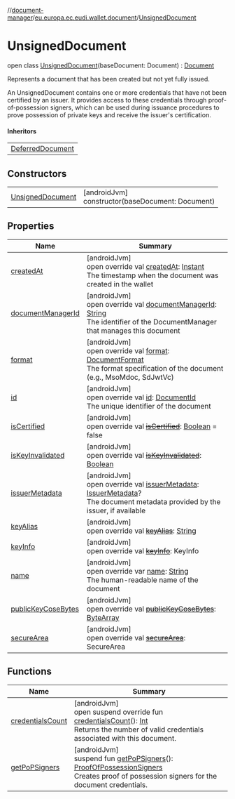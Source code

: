 //[document-manager](../../../index.md)/[eu.europa.ec.eudi.wallet.document](../index.md)/[UnsignedDocument](index.md)

# UnsignedDocument

open class [UnsignedDocument](index.md)(baseDocument: Document) : [Document](../-document/index.md)

Represents a document that has been created but not yet fully issued.

An UnsignedDocument contains one or more credentials that have not been certified by an issuer. It provides access to these credentials through proof-of-possession signers, which can be used during issuance procedures to prove possession of private keys and receive the issuer's certification.

#### Inheritors

| |
|---|
| [DeferredDocument](../-deferred-document/index.md) |

## Constructors

| | |
|---|---|
| [UnsignedDocument](-unsigned-document.md) | [androidJvm]<br>constructor(baseDocument: Document) |

## Properties

| Name | Summary |
|---|---|
| [createdAt](created-at.md) | [androidJvm]<br>open override val [createdAt](created-at.md): [Instant](https://developer.android.com/reference/kotlin/java/time/Instant.html)<br>The timestamp when the document was created in the wallet |
| [documentManagerId](document-manager-id.md) | [androidJvm]<br>open override val [documentManagerId](document-manager-id.md): [String](https://kotlinlang.org/api/latest/jvm/stdlib/kotlin-stdlib/kotlin/-string/index.html)<br>The identifier of the DocumentManager that manages this document |
| [format](format.md) | [androidJvm]<br>open override val [format](format.md): [DocumentFormat](../../eu.europa.ec.eudi.wallet.document.format/-document-format/index.md)<br>The format specification of the document (e.g., MsoMdoc, SdJwtVc) |
| [id](id.md) | [androidJvm]<br>open override val [id](id.md): [DocumentId](../-document-id/index.md)<br>The unique identifier of the document |
| [isCertified](is-certified.md) | [androidJvm]<br>open override val [~~isCertified~~](is-certified.md): [Boolean](https://kotlinlang.org/api/latest/jvm/stdlib/kotlin-stdlib/kotlin/-boolean/index.html) = false |
| [isKeyInvalidated](is-key-invalidated.md) | [androidJvm]<br>open override val [~~isKeyInvalidated~~](is-key-invalidated.md): [Boolean](https://kotlinlang.org/api/latest/jvm/stdlib/kotlin-stdlib/kotlin/-boolean/index.html) |
| [issuerMetadata](issuer-metadata.md) | [androidJvm]<br>open override val [issuerMetadata](issuer-metadata.md): [IssuerMetadata](../../eu.europa.ec.eudi.wallet.document.metadata/-issuer-metadata/index.md)?<br>The document metadata provided by the issuer, if available |
| [keyAlias](key-alias.md) | [androidJvm]<br>open override val [~~keyAlias~~](key-alias.md): [String](https://kotlinlang.org/api/latest/jvm/stdlib/kotlin-stdlib/kotlin/-string/index.html) |
| [keyInfo](key-info.md) | [androidJvm]<br>open override val [~~keyInfo~~](key-info.md): KeyInfo |
| [name](name.md) | [androidJvm]<br>open override var [name](name.md): [String](https://kotlinlang.org/api/latest/jvm/stdlib/kotlin-stdlib/kotlin/-string/index.html)<br>The human-readable name of the document |
| [publicKeyCoseBytes](public-key-cose-bytes.md) | [androidJvm]<br>open override val [~~publicKeyCoseBytes~~](public-key-cose-bytes.md): [ByteArray](https://kotlinlang.org/api/latest/jvm/stdlib/kotlin-stdlib/kotlin/-byte-array/index.html) |
| [secureArea](secure-area.md) | [androidJvm]<br>open override val [~~secureArea~~](secure-area.md): SecureArea |

## Functions

| Name | Summary |
|---|---|
| [credentialsCount](credentials-count.md) | [androidJvm]<br>open suspend override fun [credentialsCount](credentials-count.md)(): [Int](https://kotlinlang.org/api/latest/jvm/stdlib/kotlin-stdlib/kotlin/-int/index.html)<br>Returns the number of valid credentials associated with this document. |
| [getPoPSigners](get-po-p-signers.md) | [androidJvm]<br>suspend fun [getPoPSigners](get-po-p-signers.md)(): [ProofOfPossessionSigners](../../eu.europa.ec.eudi.wallet.document.credential/-proof-of-possession-signers/index.md)<br>Creates proof of possession signers for the document credentials. |
